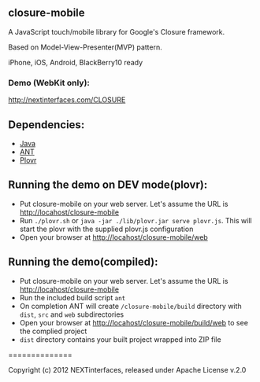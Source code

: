closure-mobile
--------------

A JavaScript touch/mobile library for Google's Closure framework.

Based on Model-View-Presenter(MVP) pattern.

iPhone, iOS, Android, BlackBerry10 ready

### Demo (WebKit only):
http://nextinterfaces.com/CLOSURE

Dependencies:
-----------------
* [Java](http://www.oracle.com/technetwork/java/javase/downloads/index.html)
* [ANT](http://ant.apache.org/)
* [Plovr](http://plovr.com/)

Running the demo on DEV mode(plovr):
-----------------
* Put closure-mobile on your web server. Let's assume the URL is [http://locahost/closure-mobile](http://locahost/closure-mobile)
* Run `./plovr.sh` or `java -jar ./lib/plovr.jar serve plovr.js`. This will start the plovr with the supplied plovr.js configuration
* Open your browser at  [http://locahost/closure-mobile/web](http://locahost/closure-mobile/web)

Running the demo(compiled):
-----------------
* Put closure-mobile on your web server. Let's assume the URL is [http://locahost/closure-mobile](http://locahost/closure-mobile)
* Run the included build script `ant`
* On completion ANT will create `/closure-mobile/build` directory with `dist`, `src` and `web` subdirectories
* Open your browser at  [http://locahost/closure-mobile/build/web](http://locahost/closure-mobile/build/web) to see the complied project
* `dist` directory contains your built project wrapped into ZIP file

==============

Copyright (c) 2012 NEXTinterfaces, released under Apache License v.2.0
